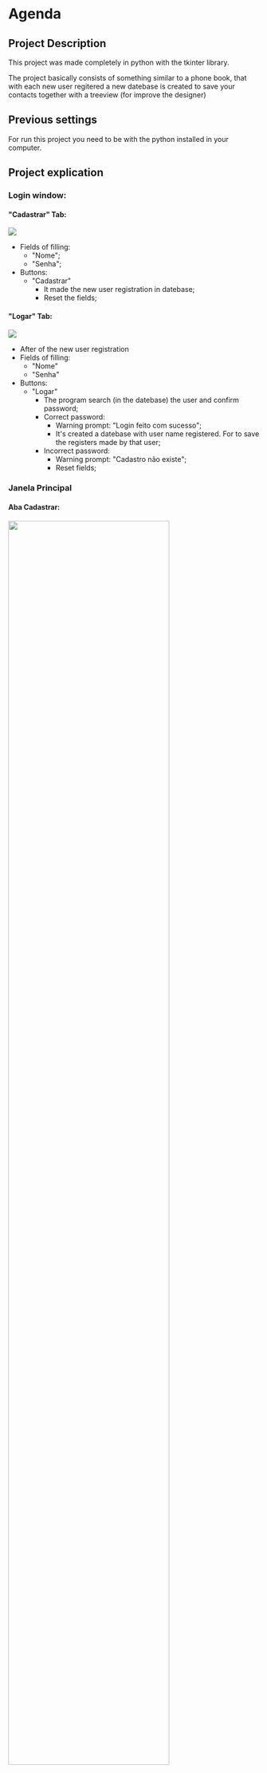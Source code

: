 # Agenda

## Project Description

This project was made completely in python with the tkinter library. 

The project basically consists of something similar to a phone book, that with each new user regitered a new datebase is created to save your contacts together with a treeview (for improve the designer)

<!--⚠️ ATENÇÃO - Projeto em processo de atualização-->

## Previous settings

For run this project you need to be with the python installed in your computer.

## Project explication

### Login window: 

#### "Cadastrar" Tab:
<div>
  <img src="Assets/Login_Cadastrar.png"/>
</div>

+ Fields of filling:
  + "Nome";
  + "Senha";
+ Buttons:
  + "Cadastrar"
    + It made the new user registration in datebase;
    + Reset the fields;

#### "Logar" Tab:
<div>
  <img src="Assets/Login_Logar.png"/>
</div>

+ After of the new user registration
+ Fields of filling:
  + "Nome"
  + "Senha"
+ Buttons:
  + "Logar"
    + The program search (in the datebase) the user and confirm password;
    + Correct password: 
      + Warning prompt: "Login feito com sucesso";
      + It's created a datebase with user name registered. For to save the registers made by that user;
    + Incorrect password: 
      + Warning prompt: "Cadastro não existe";
      + Reset fields;

### Janela Principal

#### Aba Cadastrar:
<div>
  <img src="Assets/Agenda-de-Contatos_Cadastrar.png" width="80%"/>
</div>

+ Fields of filling:
  + "Nome" - mandatory filling
  + "Código" (For it improves identification) - mandatory filling
  + "E-mail"
  + "Telefone"
  + "Estado" (options main)
  + "Cidade" (options main that depend on the Estado)
  + "Bairro"
  + "Complemento"
+ Buttons
  + "OK"
    + It fill the field "Cidade" it according to the state chosen by the user
  + "Cadastrar"
    + Serve para armazenar no banco de dados e mostra na tabala logo abaixo o novo cadastro (OBS.: O código tem que ser único e esclusivo daquele cadastro)
  + Limpar
    + Serve para limpar todos os campos da aba cadastrar
  + 

#### Aba Alterar
<div>
  <img src="Assets/Agenda-de-Contatos_Alterar.png" width="80%"/>
</div>

Para Utilização dessa aba Você deverá fazer a escolha de um cadastro pré-feito na Lista que fica logo abaixo e dar um duplo click para preencher automáticamente todos os campos com o cadastro ao qual você deseja alterar algum dado
+ Campos de preenchimento:
  + Nome
  + Código (Para melhor identificação)
  + E-mail
  + Telefone
  + Estado (Menu de opções)
  + Cidade (Menu de opções que depende do Estado)
  + Bairro
  + Complemento
+ Botões
  + OK
    + Serve para quando o campo do Estado for preenchido o Menu de opções de cidades ser alimentado com as cidades do Estado escolhido
  + Alterar
    + Serve para armazenar no banco de dados e mostra na tabala logo abaixo As alterações que você no cadastro (OBS.: O código tem que ser único e esclusivo daquele cadastro)
  + Limpar
    + Serve para limpar todos os campos da aba Alterar

#### Aba Buscar
<div>
  <img src="Assets/Agenda-de-Contatos_Buscar.png" width="80%"/>
</div>

+ Campos de preenchimento:
  + Nome 
  + Código (Para melhor identificação) 
  + E-mail
  + Telefone
+ Botões
  + Reiniciar
    + Server para reiniciar a tabela abaixo apos uma busca
  + Buscar
    + Serve para buscar no banco de dados os cadastros que tem as informações preenchidas pelo usuário e mostra na tabela abaixo
  + Limpar
    + Serve para limpar todos os campos da aba Buscar

#### Aba Excluir
<div>
  <img src="Assets/Agenda-de-Contatos_Excluir.png" width="80%"/>
</div>

+ Campos de preenchimento:
  + Nome 
  + Código (Para melhor identificação) 
  + E-mail
  + Telefone
+ Botões
  + Excluir
    + Serve para buscar no banco de dados os cadastros que tem as informações preenchidas pelo usuário e mostra na tabela abaixo e se o campo Codigo estiver preenchido o cadastro é apagado
  + Limpar
    + Serve para limpar todos os campos da aba Buscar

#### Tabela
<div>
  <img src="Assets/Agenda-de-Contatos_Lista.png" width="80%"/>
</div>

Pegar todos os cadastro, ordenar os nomes por ordem alfabetica e mostra todos os cadastros na tabela (semente Nome, Código e Telefone)
